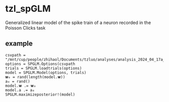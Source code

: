 # tzl_spGLM
Generalized linear model of the spike train of a neuron recorded in the Poisson Clicks task

## example
```
csvpath =
"/mnt/cup/people/zhihaol/Documents/tzluo/analyses/analysis_2024_04_17a_test_SPGLM/models.csv"
options = SPGLM.Options(csvpath
trials = SPGLM.loadtrials(options)
model = SPGLM.Model(options, trials)
𝐰₀ = rand(length(model.𝐰))
a₀ = rand()
model.𝐰 .= 𝐰₀
model.a .= a₀
SPGLM.maximizeposterior!(model)
```